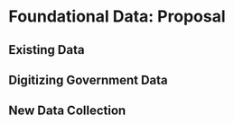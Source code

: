 # Foundational Data: Proposal

## Existing Data

## Digitizing Government Data

## New Data Collection



